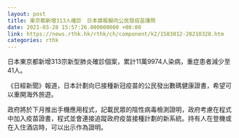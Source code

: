 ```yaml
---
layout: post
title: 東京都新增313人確診　日本據報擬向公民發疫苗護照
date: 2021-03-28 15:57:26.000000000 +08:00
link: https://news.rthk.hk/rthk/ch/component/k2/1583012-20210328.htm
categories: rthk
---
```


日本東京都新增313宗新型肺炎確診個案，累計11萬9974人染病，重症患者減少至41人。

《日經新聞》報道，日本計劃向已接種新冠疫苗的公民發出數碼健康證書，希望可以重開海外旅遊。 

政府將於下月推出手機應用程式，記載民眾的陰性病毒檢測證明，政府考慮在程式中加入疫苗證書，程式並會連接追蹤政府疫苗接種計劃的新系統。持有人在登機或在入住酒店時，可以出示作為證明。
